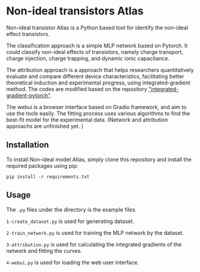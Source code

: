 # Non-ideal transistors Atlas
Non-ideal transistor Atlas is a Python based tool for identify the non-ideal effect transistors.

The classification approach is a simple MLP network based on Pytorch. It could classify non-ideal effects of transistors, namely charge transport, charge injection, charge trapping, and dynamic ionic capacitance.

The attribution approach is a approach that helps researchers quantitatively evaluate and compare different device characteristics, facilitating better theoretical induction and experimental progress, using integrated-gradient method. The codes are modified based on the repository ["integrated-gradient-pytorch"](https://github.com/TianhongDai/integrated-gradient-pytorch).

The webui is a browser interface based on Gradio framework, and aim to use the tools easily. The fitting process uses various algorithms to find the best-fit model for the experimental data. (Network and attribution approachs are unfinished yet. )

## Installation
To install Non-ideal model Atlas, simply clone this repository and install the required packages using pip:
```
pip install -r requirements.txt
```

## Usage
The `.py` files under the directory is the example files.

`1-create_dataset.py` is used for generating dataset.

`2-train_network.py` is used for training the MLP network by the dataset.

`3-attribution.py` is used for calculating the integrated gradients of the network and fitting the curves.

`4-webui.py` is used for loading the web user interface.